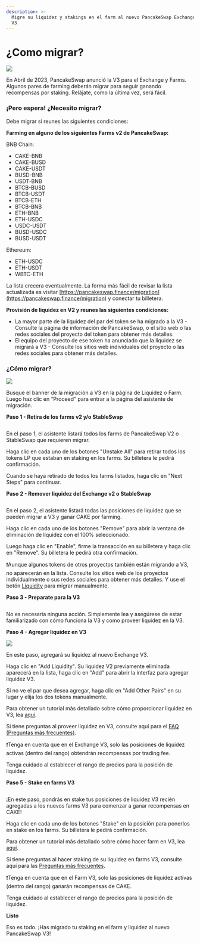 ```yaml
---
description: >-
  Migre su liquidez y stakings en el farm al nuevo PancakeSwap Exchange y Farm
  V3
---
```


# ¿Como migrar?

![](<../../.gitbook/assets/0 (6).png>)

En Abril de 2023, PancakeSwap anunció la V3 para el Exchange y Farms. Algunos pares de farming deberán migrar para seguir ganando recompensas por staking. Relájate, como la última vez, será fácil.

### **¡Pero espera! ¿Necesito migrar?** <a href="#_5ybj4skui944" id="_5ybj4skui944"></a>

Debe migrar si reunes las siguientes condiciones:

**Farming en alguno de los siguientes Farms v2 de PancakeSwap:**

BNB Chain:

* CAKE-BNB
* CAKE-BUSD
* CAKE-USDT
* BUSD-BNB
* USDT-BNB
* BTCB-BUSD
* BTCB-USDT
* BTCB-ETH
* BTCB-BNB
* ETH-BNB
* ETH-USDC
* USDC-USDT
* BUSD-USDC
* BUSD-USDT

Ethereum:

* ETH-USDC
* ETH-USDT
* WBTC-ETH

La lista crecera eventualmente. La forma más fácil de revisar la lista actualizada es visitar [https://pancakeswap.finance/migration](https://pancakeswap.finance/migration) y conectar tu billetera.

**Provisión de liquidez en V2 y reunes las siguientes condiciones:**

* La mayor parte de la liquidez del par del token se ha migrado a la V3 - Consulte la página de información de PancakeSwap, o el sitio web o las redes sociales del proyecto del token para obtener más detalles.
* El equipo del proyecto de ese token ha anunciado que la liquidez se migrará a V3 - Consulte los sitios web individuales del proyecto o las redes sociales para obtener más detalles.

### **¿Cómo migrar?** <a href="#_jtxlw9xjd3cn" id="_jtxlw9xjd3cn"></a>

![](<../../.gitbook/assets/1 (5).png>)

Busque el banner de la migración a V3 en la página de Liquidez o Farm. Luego haz clic en “Proceed” para entrar a la página del asistente de migración.

**Paso 1 - Retira de los farms v2 y/o StableSwap**

<figure><img src="../../.gitbook/assets/2 (4).png" alt=""><figcaption></figcaption></figure>

En el paso 1, el asistente listará todos los farms de PancakeSwap V2 o StableSwap que requieren migrar.

Haga clic en cada uno de los botones "Unstake All" para retirar todos los tokens LP que estaban en staking en los farms. Su billetera le pedirá confirmación.

Cuando se haya retirado de todos los farms listados, haga clic en "Next Steps" para continuar.

**Paso 2 - Remover liquidez del Exchange v2 o StableSwap**

<figure><img src="../../.gitbook/assets/3 (3).png" alt=""><figcaption></figcaption></figure>

En el paso 2, el asistente listará todas las posiciones de liquidez que se pueden migrar a V3 y ganar CAKE por farming.

Haga clic en cada uno de los botones "Remove" para abrir la ventana de eliminación de liquidez con el 100% seleccionado.

Luego haga clic en "Enable", firme la transacción en su billetera y haga clic en "Remove". Su billetera le pedirá otra confirmación.

❗Aunque algunos tokens de otros proyectos también están migrando a V3, no aparecerán en la lista. Consulte los sitios web de los proyectos individualmente o sus redes sociales para obtener más detalles. Y use el botón [Liquidity](https://pancakeswap.finance/liquidity) para migrar manualmente.

**Paso 3 - Preparate para la V3**

<figure><img src="../../.gitbook/assets/4 (3).png" alt=""><figcaption></figcaption></figure>

No es necesaria ninguna acción. Simplemente lea y asegúrese de estar familiarizado con cómo funciona la V3 y como proveer liquidez en la V3.

**Paso 4 - Agregar liquidez en V3**

![](<../../.gitbook/assets/5 (3).png>)

En este paso, agregará su liquidez al nuevo Exchange V3.

Haga clic en "Add Liquidity". Su liquidez V2 previamente eliminada aparecerá en la lista, haga clic en "Add" para abrir la interfaz para agregar liquidez V3.

Si no ve el par que desea agregar, haga clic en "Add Other Pairs" en su lugar y elija los dos tokens manualmente.

Para obtener un tutorial más detallado sobre cómo proporcionar liquidez en V3, lea [aquí](https://docs.pancakeswap.finance/products/pancakeswap-exchange/liquidity-guide).

Si tiene preguntas al proveer liquidez en V3, consulte aquí para el [FAQ (Preguntas más frecuentes)](https://docs.pancakeswap.finance/products/pancakeswap-exchange/faq).

❗Tenga en cuenta que en el Exchange V3, solo las posiciones de liquidez activas (dentro del rango) obtendrán recompensas por trading fee.

Tenga cuidado al establecer el rango de precios para la posición de liquidez.

**Paso 5 - Stake en farms V3**

<figure><img src="../../.gitbook/assets/6 (3).png" alt=""><figcaption></figcaption></figure>

¡En este paso, pondrás en stake tus posiciones de liquidez V3 recién agregadas a los nuevos farms V3 para comenzar a ganar recompensas en CAKE!

Haga clic en cada uno de los botones "Stake" en la posición para ponerlos en stake en los farms. Su billetera le pedirá confirmación.

Para obtener un tutorial más detallado sobre cómo hacer farm en V3, lea [aquí](https://docs.pancakeswap.finance/products/yield-farming/how-to-use-farms#farm-v3).

Si tiene preguntas al hacer staking de su liquidez en farms V3, consulte aquí para las [Preguntas más frecuentes](https://docs.pancakeswap.finance/products/yield-farming/faq).

❗Tenga en cuenta que en el Farm V3, solo las posiciones de liquidez activas (dentro del rango) ganarán recompensas de CAKE.

Tenga cuidado al establecer el rango de precios para la posición de liquidez.

**Listo**

Eso es todo. ¡Has migrado tu staking en el farm y liquidez al nuevo PancakeSwap V3!
